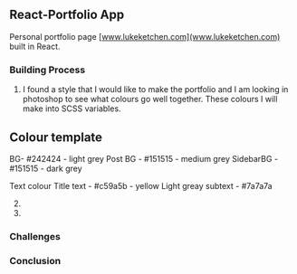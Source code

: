 ## React-Portfolio App

Personal portfolio page [www.lukeketchen.com](www.lukeketchen.com) built in React.

### Building Process

1. I found a style that I would like to make the portfolio and I am looking in photoshop to see what colours go well together. These colours I will make into SCSS variables.

## Colour template

BG- #242424 - light grey
Post BG - #151515 - medium grey
SidebarBG - #151515 - dark grey

Text colour
Title text - #c59a5b - yellow
Light greay subtext - #7a7a7a

2.

3.

### Challenges

### Conclusion
